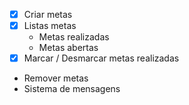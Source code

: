 - [x] Criar metas
- [x] Listas metas
    - Metas realizadas
    - Metas abertas
- [x] Marcar / Desmarcar metas realizadas
- Remover metas
- Sistema de mensagens 